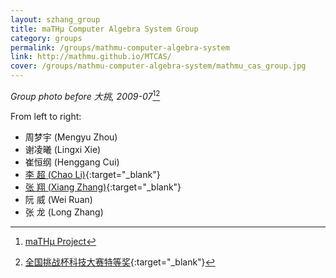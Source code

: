 ```yaml
---
layout: szhang_group
title: maTHμ Computer Algebra System Group
category: groups
permalink: /groups/mathmu-computer-algebra-system
link: http://mathmu.github.io/MTCAS/
cover: /groups/mathmu-computer-algebra-system/mathmu_cas_group.jpg
---
```


*Group photo before 大挑, 2009-07*[^1][^2]

From left to right:
* 周梦宇 (Mengyu Zhou)
* 谢凌曦 (Lingxi Xie)
* 崔恒纲 (Henggang Cui)
* [李 超 (Chao Li)](http://www.math.harvard.edu/~chaoli/){:target="_blank"}
* [张 翔 (Xiang Zhang)](http://www.szhang.net){:target="_blank"}
* 阮 威 (Wei Ruan)
* 张 龙 (Long Zhang)

[^1]: [maTHμ Project](/projects/mathmu)
[^2]: [全国挑战杯科技大赛特等奖](http://news.tsinghua.edu.cn/publish/news/4205/2011/20110225232353546846979/20110225232353546846979_.html){:target="_blank"}

